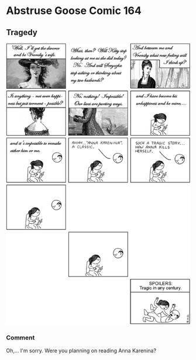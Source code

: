 # Abstruse Goose Comic 164
## Tragedy

![image](tragedy.png)
### Comment
Oh,... I'm sorry. Were you planning on reading Anna Karenina?

